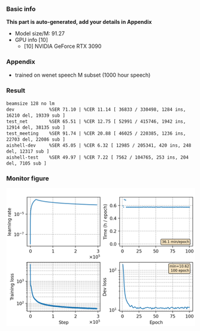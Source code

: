 ### Basic info

**This part is auto-generated, add your details in Appendix**

* Model size/M: 91.27
* GPU info \[10\]
  * \[10\] NVIDIA GeForce RTX 3090

### Appendix

* trained on wenet speech M subset (1000 hour speech)

### Result
```
beamsize 128 no lm
dev             %SER 71.10 | %CER 11.14 [ 36833 / 330498, 1284 ins, 16210 del, 19339 sub ]
test_net        %SER 65.51 | %CER 12.75 [ 52991 / 415746, 1942 ins, 12914 del, 38135 sub ]
test_meeting    %SER 91.74 | %CER 20.88 [ 46025 / 220385, 1236 ins, 22703 del, 22086 sub ]
aishell-dev     %SER 45.05 | %CER 6.32 [ 12985 / 205341, 420 ins, 248 del, 12317 sub ]
aishell-test    %SER 49.97 | %CER 7.22 [ 7562 / 104765, 253 ins, 204 del, 7105 sub ]
```


### Monitor figure
![monitor](./monitor.png)
